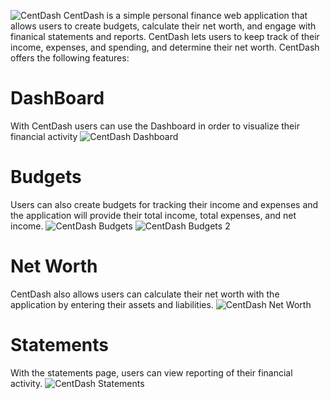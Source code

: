 ![CentDash](https://github.com/Warrenn205/CentDash/assets/122620756/305d649d-3f4f-4c37-a987-9a01fe57a312)
CentDash is a simple personal finance web application that allows users to create budgets, calculate their net worth, and engage with finanical statements and reports. CentDash lets users to keep track of their income, expenses, and spending, and determine their net worth. CentDash offers the following features:

# DashBoard
With CentDash users can use the Dashboard in order to visualize their financial activity
![CentDash Dashboard](https://github.com/Warrenn205/CentDash/assets/122620756/d5f00fa2-87d3-4261-b249-6a3077d98a80)

# Budgets
Users can also create budgets for tracking their income and expenses and the application will provide their total income, total expenses, and net income.
![CentDash Budgets](https://github.com/Warrenn205/CentDash/assets/122620756/cdf47b0a-dafd-423b-aa0b-9d63cf9a8c03)
![CentDash Budgets 2](https://github.com/Warrenn205/CentDash/assets/122620756/316fe535-d423-427c-99b5-4e2d47db4cfe)

# Net Worth
CentDash also allows users can calculate their net worth with the application by entering their assets and liabilities.
![CentDash Net Worth](https://github.com/Warrenn205/CentDash/assets/122620756/866e9cfe-7741-4c7a-b831-f1e4167bd714)

# Statements
With the statements page, users can view reporting of their financial activity.
![CentDash Statements](https://github.com/Warrenn205/CentDash/assets/122620756/403d96a9-67a8-4545-82ff-3cf055dcbd40)

